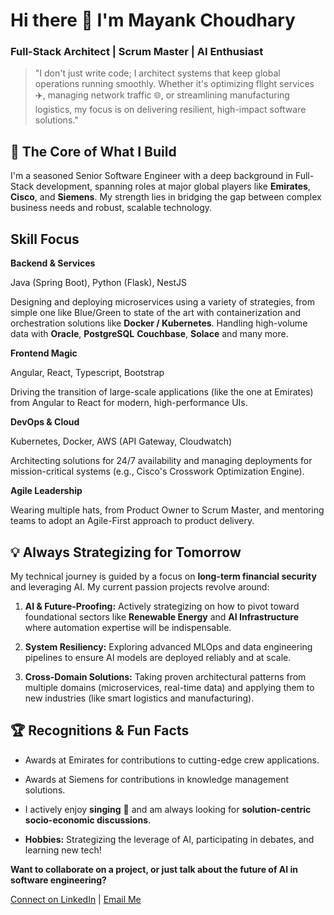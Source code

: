 Hi there 👋 I'm Mayank Choudhary
================================

### Full-Stack Architect | Scrum Master | AI Enthusiast

> "I don't just write code; I architect systems that keep global operations running smoothly. Whether it's optimizing flight services ✈️, managing network traffic 🌐, or streamlining manufacturing logistics, my focus is on delivering resilient, high-impact software solutions."

🚀 The Core of What I Build
---------------------------

I'm a seasoned Senior Software Engineer with a deep background in Full-Stack development, spanning roles at major global players like **Emirates**, **Cisco**, and **Siemens**. My strength lies in bridging the gap between complex business needs and robust, scalable technology.

## Skill Focus
**Backend & Services**

Java (Spring Boot), Python (Flask), NestJS

Designing and deploying microservices using a variety of strategies, from simple one like Blue/Green to state of the art with containerization and orchestration solutions like **Docker / Kubernetes**. Handling high-volume data with **Oracle**, **PostgreSQL** **Couchbase**, **Solace** and many more.

**Frontend Magic**

Angular, React, Typescript, Bootstrap

Driving the transition of large-scale applications (like the one at Emirates) from Angular to React for modern, high-performance UIs.

**DevOps & Cloud**

Kubernetes, Docker, AWS (API Gateway, Cloudwatch)

Architecting solutions for 24/7 availability and managing deployments for mission-critical systems (e.g., Cisco's Crosswork Optimization Engine).

**Agile Leadership**

Wearing multiple hats, from Product Owner to Scrum Master, and mentoring teams to adopt an Agile-First approach to product delivery.

💡 Always Strategizing for Tomorrow
-----------------------------------

My technical journey is guided by a focus on **long-term financial security** and leveraging AI. My current passion projects revolve around:

1.  **AI & Future-Proofing:** Actively strategizing on how to pivot toward foundational sectors like **Renewable Energy** and **AI Infrastructure** where automation expertise will be indispensable.
    
2.  **System Resiliency:** Exploring advanced MLOps and data engineering pipelines to ensure AI models are deployed reliably and at scale.
    
3.  **Cross-Domain Solutions:** Taking proven architectural patterns from multiple domains (microservices, real-time data) and applying them to new industries (like smart logistics and manufacturing).
    

🏆 Recognitions & Fun Facts
---------------------------

*   Awards at Emirates for contributions to cutting-edge crew applications.
    
*   Awards at Siemens for contributions in knowledge management solutions.
    
*   I actively enjoy **singing** 🎤 and am always looking for **solution-centric socio-economic discussions**.
    
*   **Hobbies:** Strategizing the leverage of AI, participating in debates, and learning new tech!
    

**Want to collaborate on a project, or just talk about the future of AI in software engineering?**

[Connect on LinkedIn](https://www.linkedin.com/in/choudharymayank/) | [Email Me](mailto:mayankitt@yahoo.com)
